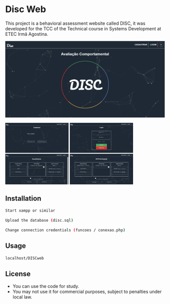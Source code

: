 # Disc Web

This project is a behavioral assessment website called DISC, it was developed for the TCC of the Technical course in Systems Development at ETEC Irmã Agostina.

![](readme/1.png)
<p float="left">
  <img src="readme/2.png" width="200" />
  <img src="readme/3.png" width="200" /> 
  <img src="readme/4.png" width="200" />
   <img src="readme/5.png" width="200" />
</p>

## Installation


```bash
Start xampp or similar
```
```bash
Upload the database (disc.sql)
```
```bash
Change connection credentials (funcoes / conexao.php)
```


## Usage

```bash
localhost/DISCweb
```


## License
- You can use the code for study.
- You may not use it for commercial purposes, subject to penalties under local law.
